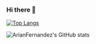 ### Hi there 👋


[![Top Langs](https://github-readme-stats.vercel.app/api/top-langs/?username=ArianFernandez)](https://github.com/ArianFernandez/github-readme-stats)

![ArianFernandez's GitHub stats](https://github-readme-stats.vercel.app/api?username=ArianFernandez&show_icons=true&bg_color=00000000)
<!--
**ArianFernandez/ArianFernandez** is a ✨ _special_ ✨ repository because its `README.md` (this file) appears on your GitHub profile.

Here are some ideas to get you started:

- 🔭 I’m currently working on ...
- 🌱 I’m currently learning ...
- 👯 I’m looking to collaborate on ...
- 🤔 I’m looking for help with ...
- 💬 Ask me about ...
- 📫 How to reach me: ...
- 😄 Pronouns: ...
- ⚡ Fun fact: ...
-->
